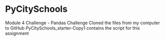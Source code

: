 # PyCitySchools
Module 4 Challenge - Pandas Challenge
Cloned the files from my computer to GitHub
PyCitySchools_starter-Copy1 contains the script for this assignment
